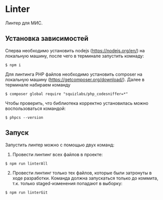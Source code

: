 # Linter
Линтер для МИС.

## Установка зависимостей

Сперва необходимо установить nodejs (https://nodejs.org/en/) на локальную машину, после чего в терминале запустить комнаду:

```shell
$ npm i
```

Для линтинга PHP файлов необходимо установить composer на локальную машину (https://getcomposer.org/download/).
Далее в терминале набираем команду

```shell
$ composer global require "squizlabs/php_codesniffer=*"
```

Чтобы проверить, что библиотека корректно установилась можно воспользоваться командой:

```shell
$ phpcs --version
```

## Запуск

Запустить линтер можно с помощью двух команд:

1. Провести линтинг всех файлов в проекте:

```shell
$ npm run linterAll
```

2. Провести линтинг только тех файлов, которые были затронуты в ходе разработки.
Команда должна запускаться только до коммита, т.к. только staged-изменения попадают в выборку:

```shell
$ npm run linterGit
```

